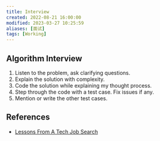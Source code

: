 ```yaml
---
title: Interview
created: 2022-08-21 16:00:00
modified: 2023-03-27 10:25:59
aliases: [面试]
tags: [Working]
---
```


## Algorithm Interview

1. Listen to the problem, ask clarifying questions.
2. Explain the solution with complexity.
3. Code the solution while explaining my thought process.
4. Step through the code with a test case. Fix issues if any.
5. Mention or write the other test cases.

## References

- [Lessons From A Tech Job Search](https://blog.nindalf.com/posts/tech-interview/)
